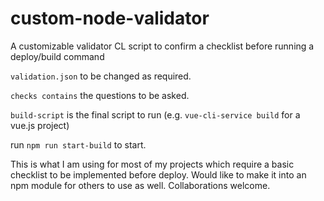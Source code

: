 # custom-node-validator
A customizable validator CL script to confirm a checklist before running a deploy/build command

`validation.json` to be changed as required.

`checks contains` the questions to be asked.

`build-script` is the final script to run (e.g. `vue-cli-service build` for a vue.js project)

run `npm run start-build` to start.

This is what I am using for most of my projects which require a basic checklist to be implemented before deploy.
Would like to make it into an npm module for others to use as well.
Collaborations welcome.
